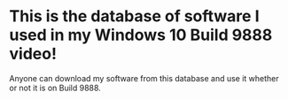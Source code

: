 # This is the database of software I used in my Windows 10 Build 9888 video!
Anyone can download my software from this database and use it whether or not it is on Build 9888.
